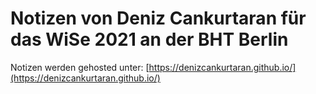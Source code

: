# Notizen von Deniz Cankurtaran für das WiSe 2021 an der BHT Berlin
Notizen werden gehosted unter: [https://denizcankurtaran.github.io/](https://denizcankurtaran.github.io/)
